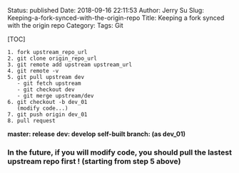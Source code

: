 Status: published
Date: 2018-09-16 22:11:53
Author: Jerry Su
Slug: Keeping-a-fork-synced-with-the-origin-repo
Title: Keeping a fork synced with the origin repo
Category: 
Tags: Git

[TOC]

```
1. fork upstream_repo_url
2. git clone origin_repo_url
3. git remote add upstream upstream_url
4. git remote -v
5. git pull upstream dev
   - git fetch upstream
   - git checkout dev
   - git merge upstream/dev
6. git checkout -b dev_01
   (modify code...)
7. git push origin dev_01
8. pull request
```

**master: release**
**dev: develop**
**self-built branch: (as dev_01)**
### **In the future, if you will modify code, you should pull the lastest upstream repo first ! (starting from step 5 above)**
